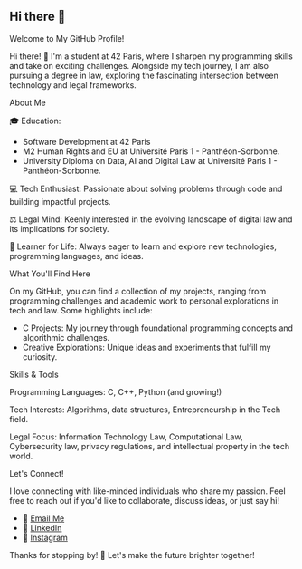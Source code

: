 ## Hi there 👋

Welcome to My GitHub Profile!

Hi there! 👋 I'm a student at 42 Paris, where I sharpen my programming skills and take on exciting challenges. Alongside my tech journey, I am also pursuing a degree in law, exploring the fascinating intersection between technology and legal frameworks.

About Me

🎓 Education: 
* Software Development at 42 Paris
* M2 Human Rights and EU at Université Paris 1 - Panthéon-Sorbonne.
* University Diploma on Data, AI and Digital Law at Université Paris 1 - Panthéon-Sorbonne.

💻 Tech Enthusiast: Passionate about solving problems through code and building impactful projects.

⚖️ Legal Mind: Keenly interested in the evolving landscape of digital law and its implications for society.

🚀 Learner for Life: Always eager to learn and explore new technologies, programming languages, and ideas.

What You'll Find Here

On my GitHub, you can find a collection of my projects, ranging from programming challenges and academic work to personal explorations in tech and law. Some highlights include:

* C Projects: My journey through foundational programming concepts and algorithmic challenges.
* Creative Explorations: Unique ideas and experiments that fulfill my curiosity.

Skills & Tools

Programming Languages: C, C++, Python (and growing!)

Tech Interests: Algorithms, data structures, Entrepreneurship in the Tech field.

Legal Focus: Information Technology Law, Computational Law, Cybersecurity law, privacy regulations, and intellectual property in the tech world.

Let's Connect!

I love connecting with like-minded individuals who share my passion. Feel free to reach out if you'd like to collaborate, discuss ideas, or just say hi!

- 💌 [Email Me](mailto:mferaoun@42student.42.fr)
- 🔗 [LinkedIn](www.linkedin.com/in/melissa-feraoun-b73b35173)
- 📸 [Instagram](https://www.instagram.com/melfrn_/)

Thanks for stopping by! 🌟 Let's make the future brighter together!
